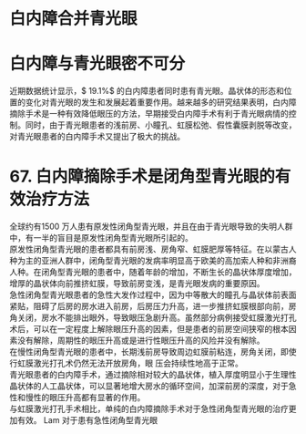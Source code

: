 # 白内障合并青光眼  
#  白内障与青光眼密不可分  
近期数据统计显示，$ 19.1\%$ 的白内障患者同时患有青光眼。晶状体的形态和位置的变化对青光眼的发生和发展起着重要作用。越来越多的研究结果表明，白内障摘除手术是一种有效降低眼压的方法，早期接受白内障手术有利于青光眼病情的控制。同时，由于青光眼患者的浅前房、小瞳孔、虹膜松弛、假性囊膜剥脱等改变，对青光眼患者的白内障手术又提出了极大的挑战。  
# 67. 白内障摘除手术是闭角型青光眼的有效治疗方法  
全球约有1500 万人患有原发性闭角型青光眼，并且在由于青光眼导致的失明人群中，有一半的盲目是原发性闭角型青光眼所引起的。  
原发性闭角型青光眼的患者都具有前房浅、房角窄、虹膜肥厚等特征。在以蒙古人种为主的亚洲人群中，闭角型青光眼的发病率明显高于欧美的高加索人种和非洲裔人种。在闭角型青光眼的患者中，随着年龄的增加，不断生长的晶状体厚度增加，增厚的晶状体向前推挤虹膜，导致前房变浅，是青光眼发病的重要原因。  
急性闭角型青光眼患者的急性大发作过程中，因为中等散大的瞳孔与晶状体前表面紧贴，阻碍了后房的房水进入前房，后房压力升高，进一步推挤虹膜根部向前，房角关闭，房水不能排出眼外，导致眼压急剧升高。虽然部分病例接受虹膜激光打孔术后，可以在一定程度上解除眼压升高的因素，但是患者的前房空间狭窄的根本因素没有解除，周期性的眼压升高或是进行性眼压升高的风险并没有解除。  
在慢性闭角型青光眼的患者中，长期浅前房导致周边虹膜前粘连，房角关闭，即使行虹膜激光打孔术仍然无法开放房角，眼 压会持续性地高于正常。  
青光眼患者的白内障手术，通过摘除相对较大的晶状体，植入厚度明显小于生理性晶状体的人工晶状体，可以显著地增大房水的循环空间，加深前房的深度，对于急性和慢性的眼压升高都有显著的作用。  
与虹膜激光打孔手术相比，单纯的白内障摘除手术对于急性闭角型青光眼的治疗更加有效。 Lam  对于患有急性闭角型青光眼  